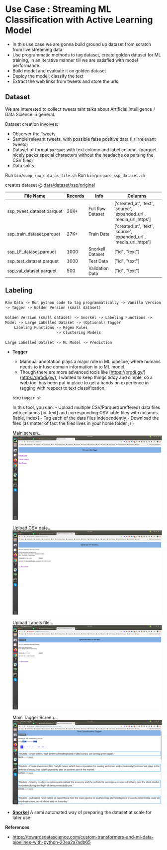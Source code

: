 # Use Case : Streaming ML Classification with Active Learning Model
- In this use case we are gonna build ground up dataset from scratch from live streaming data. 
- Use programmatic methods to tag dataset, create golden dataset for ML training, 
in an iterative manner till we are satisfied with model performance.
- Build model and evaluate it on golden dataset
- Deploy the model, classify the text
- Extract the web links from tweets and store the urls

## Dataset
We are interested to collect tweets taht talks about Artificial Intelligence / Data Science in general.

Dataset creation involves:
- Observer the Tweets
- Sample relevant tweets, with possible false positive data (i.r irrelevant tweets)
- Dataset of format `parquet` with text column and label column. (parquet nicely packs special characters without the headache os parsing the CSV files)
- Data splits

Run `bin/dump_raw_data_as_file.sh`
Run `bin/prepare_ssp_dataset.sh`

 creates dataset @ [data/dataset/ssp/original](data/dataset/ssp/original)

|File Name|Records|Info|Columns|
|---------|-------|----|------|
|ssp_tweet_dataset.parquet| 30K+|Full Raw Dataset|['created_at', 'text', 'source', 'expanded_url', 'media_url_https']|
|ssp_train_dataset.parquet | 27K+|Train Data|['created_at', 'text', 'source', 'expanded_url', 'media_url_https']|
|ssp_LF_dataset.parquet|1000|Snorkell Dataset|["id", "text"]|
|ssp_test_dataset.parquet | 1000| Test Data|["id", "text"]|
|ssp_val_dataset.parquet | 500|Validation Data|["id", "text"]|


## Labeling
```
Raw Data -> Run python code to tag programmatically -> Vanilla Version -> Tagger -> Golden Version (small dataset) 

Golden Version (small dataset) -> Snorkel -> Labeling Functions -> Model -> Large Labelled Dataset -> (Optional) Tagger
    Labeling Functions -> Regex Rules
                       -> Clustering Models

Large Labelled Dataset -> ML Model -> Prediction
```
 
- **Tagger**

    - Mannual annotation plays a major role in ML pipeline, where humans needs to infuse domain information in to ML model.
    - Though there are more advanced tools like [https://prodi.gy/](https://prodi.gy/), I wanted to keep things tiddy and simple, 
    so a web tool has been put in place to get a hands on experience in tagging with respect to text classification.
    
    `bin/tagger.sh`
    
    In this tool, you can:
        - Upload multiple CSV/Parquet(preffered) data files with columns [id, text] and corresponding
         CSV lable files with columns [lable, index]
        - Tag each of the data files independently
        - Download the files (as matter of fact the files lives in your home folder ;) )
    
    Main screen...
    ![](../images/text_tagger1.png)
    
    Upload CSV data...
    ![](../images/text_tagger_upload_csv.png)
    
    Upload Labels file...
    ![](../images/text_tagger_labels.png)
    
    Main Tagger Screen...
    ![](../images/text_tagger_screen.png)
    
- **[Snorkel](https://www.snorkel.org/)**
    A semi automated way of preparing the dataset at scale for later use.


**References**
- https://towardsdatascience.com/custom-transformers-and-ml-data-pipelines-with-python-20ea2a7adb65